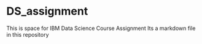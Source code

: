 # DS_assignment
This is space for IBM Data Science Course Assignment
Its a markdown file in this repository
